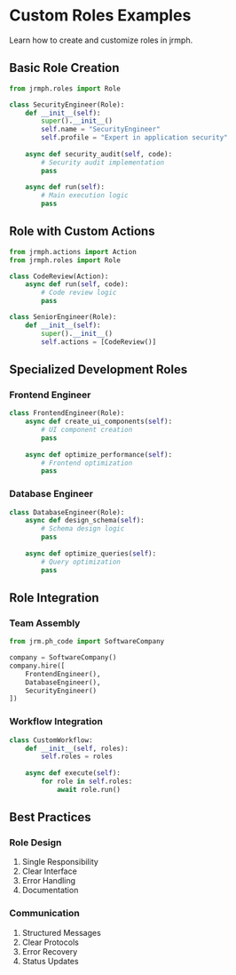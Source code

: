 # Custom Roles Examples

Learn how to create and customize roles in jrmph.

## Basic Role Creation

```python
from jrmph.roles import Role

class SecurityEngineer(Role):
    def __init__(self):
        super().__init__()
        self.name = "SecurityEngineer"
        self.profile = "Expert in application security"
        
    async def security_audit(self, code):
        # Security audit implementation
        pass
        
    async def run(self):
        # Main execution logic
        pass
```

## Role with Custom Actions

```python
from jrmph.actions import Action
from jrmph.roles import Role

class CodeReview(Action):
    async def run(self, code):
        # Code review logic
        pass

class SeniorEngineer(Role):
    def __init__(self):
        super().__init__()
        self.actions = [CodeReview()]
```

## Specialized Development Roles

### Frontend Engineer
```python
class FrontendEngineer(Role):
    async def create_ui_components(self):
        # UI component creation
        pass
        
    async def optimize_performance(self):
        # Frontend optimization
        pass
```

### Database Engineer
```python
class DatabaseEngineer(Role):
    async def design_schema(self):
        # Schema design logic
        pass
        
    async def optimize_queries(self):
        # Query optimization
        pass
```

## Role Integration

### Team Assembly
```python
from jrm.ph_code import SoftwareCompany

company = SoftwareCompany()
company.hire([
    FrontendEngineer(),
    DatabaseEngineer(),
    SecurityEngineer()
])
```

### Workflow Integration
```python
class CustomWorkflow:
    def __init__(self, roles):
        self.roles = roles
        
    async def execute(self):
        for role in self.roles:
            await role.run()
```

## Best Practices

### Role Design
1. Single Responsibility
2. Clear Interface
3. Error Handling
4. Documentation

### Communication
1. Structured Messages
2. Clear Protocols
3. Error Recovery
4. Status Updates